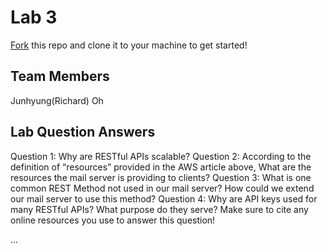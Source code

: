 # Lab 3
[Fork](https://docs.github.com/en/get-started/quickstart/fork-a-repo) this repo and clone it to your machine to get started!

## Team Members
Junhyung(Richard) Oh

## Lab Question Answers
Question 1: Why are RESTful APIs scalable?
Question 2: According to the definition of “resources” provided in the AWS article above,
What are the resources the mail server is providing to clients?
Question 3: What is one common REST Method not used in our mail server? How could
we extend our mail server to use this method?
Question 4: Why are API keys used for many RESTful APIs? What purpose do they
serve? Make sure to cite any online resources you use to answer this question!

...
